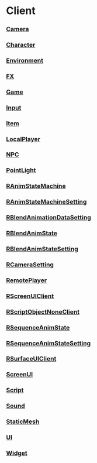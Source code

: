 # Client
### [**Camera**](Camera.md)
### [**Character**](Character.md)
### [**Environment**](Environment.md)
### [**FX**](FX.md)
### [**Game**](Game.md)
### [**Input**](Input.md)
### [**Item**](Item.md)
### [**LocalPlayer**](LocalPlayer.md)
### [**NPC**](NPC.md)
### [**PointLight**](PointLight.md)
### [**RAnimStateMachine**](RAnimStateMachine.md)
### [**RAnimStateMachineSetting**](RAnimStateMachineSetting.md)
### [**RBlendAnimationDataSetting**](RBlendAnimationDataSetting.md)
### [**RBlendAnimState**](RBlendAnimState.md)
### [**RBlendAnimStateSetting**](RBlendAnimStateSetting.md)
### [**RCameraSetting**](RCameraSetting.md)
### [**RemotePlayer**](RemotePlayer.md)
### [**RScreenUIClient**](RScreenUIClient.md)
### [**RScriptObjectNoneClient**](RScriptObjectNoneClient.md)
### [**RSequenceAnimState**](RSequenceAnimState.md)
### [**RSequenceAnimStateSetting**](RSequenceAnimStateSetting.md)
### [**RSurfaceUIClient**](RSurfaceUIClient.md)
### [**ScreenUI**](ScreenUI.md)
### [**Script**](Script.md)
### [**Sound**](Sound.md)
### [**StaticMesh**](StaticMesh.md)
### [**UI**](UI.md)
### [**Widget**](Widget.md)
